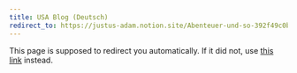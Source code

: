 ```yaml
---
title: USA Blog (Deutsch)
redirect_to: https://justus-adam.notion.site/Abenteuer-und-so-392f49c0b7904c6287eff4759103834c
---
```


This page is supposed to redirect you automatically. If it did not, use [this link](https://justus-adam.notion.site/Abenteuer-und-so-392f49c0b7904c6287eff4759103834c) instead.